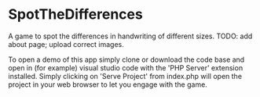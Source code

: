 # SpotTheDifferences
A game to spot the differences in handwriting of different sizes.
TODO: add about page; upload correct images.

To open a demo of this app simply clone or download the code base and open in (for example) visual studio code with the 'PHP Server' extension installed. Simply clicking on 'Serve Project' from index.php will open the project in your web browser to let you engage with the game.
